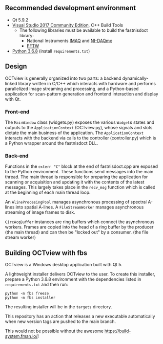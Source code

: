 ## Recommended development environment
- Qt 5.9.2
- [Visual Studio 2017 Community Edition](https://visualstudio.microsoft.com/vs/older-downloads/), C++ Build Tools
   - The following libraries must be available to build the fastnisdoct library:
      - National Instruments [IMAQ](https://www.ni.com/en-us/support/downloads/drivers/download.vision-acquisition-software.html#409847) and [NI-DAQmx](https://www.ni.com/en-us/support/downloads/drivers/download.ni-daqmx.html#445931)
      - [FFTW](http://www.fftw.org/install/windows.html)
- [Python 3.6.8](https://www.python.org/downloads/release/python-368/) (install `requirements.txt`)

## Design
OCTview is generally organized into two parts: a backend dynamically-linked library written in C/C++ which interacts with hardware and performs parallelized image streaming and processing, and a Python-based application for scan-pattern generation and frontend interaction and display with Qt.

### Front-end
The `MainWindow` class (widgets.py) exposes the various `Widget`s states and outputs to the `ApplicationContext` (OCTview.py), whose signals and slots dictate the main business of the application. The `ApplicationContext` interacts with the backend via calls to the controller (controller.py) which is a Python wrapper around the fastnisdoct DLL. 

### Back-end
Functions in the `extern "C"` block at the end of fastnisdoct.cpp are exposed to the Python environment.
These functions send messages into the main thread. The main thread is responsible for preparing the application for scanning or acquisition and updating it with the contents of the latest messages. This largely takes place in the `recv_msg` function which is called at the beginning of each main thread loop.

An `AlineProcesingPool` manages asynchronous processing of spectral A-lines into spatial A-lines.
A `FileStreamWorker` manages asynchronous streaming of image frames to disk.

`CircAcqBuffer` instances are ring buffers which connect the asynchronous workers. Frames are copied into the head of a ring buffer by the producer (the main thread) and can then be "locked out" by a consumer. (the file stream worker)

## Building OCTview with fbs

OCTview is a Windows desktop application built with Qt 5. 

A lightweight installer delivers OCTview to the user. To create this installer, prepare a Python 3.6.8 environment with the dependencies listed in `requirements.txt` and then run:
```
python -m fbs freeze
python -m fbs installer
```
The resulting installer will be in the `targets` directory.

This repository has an action that releases a new executable automatically when new version tags are pushed to the main branch.

This would not be possible without the awesome https://build-system.fman.io/!
